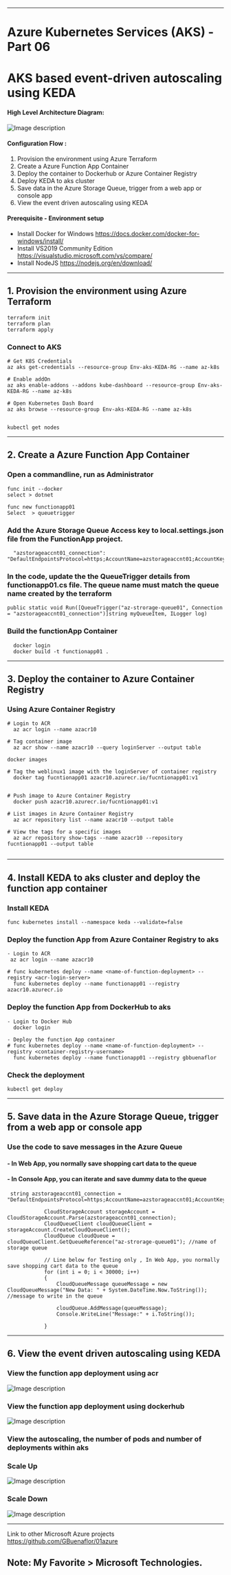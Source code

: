 ----------------------------------------------------------
# Azure Kubernetes Services (AKS) - Part 06
# AKS based event-driven autoscaling using KEDA

#### High Level Architecture Diagram:


![Image description](https://github.com/GBuenaflor/01azure-aks-keda/blob/master/Images/GB-AKS-KEDA03.png)



#### Configuration Flow :

1. Provision the environment using Azure Terraform
2. Create a Azure Function App Container
3. Deploy the container to Dockerhub or Azure Container Registry
4. Deploy KEDA to aks cluster
5. Save data in the Azure Storage Queue, trigger from a web app or console app
6. View the event driven autoscaling using KEDA

#### Prerequisite - Environment setup

- Install Docker for Windows
  https://docs.docker.com/docker-for-windows/install/  
- Install VS2019 Community Edition
  https://visualstudio.microsoft.com/vs/compare/
- Install NodeJS
  https://nodejs.org/en/download/

----------------------------------------------------------
## 1. Provision the environment using Azure Terraform

```
terraform init
terraform plan
terraform apply
```

### Connect to AKS

```
# Get K8S Credentials
az aks get-credentials --resource-group Env-aks-KEDA-RG --name az-k8s

# Enable addOn
az aks enable-addons --addons kube-dashboard --resource-group Env-aks-KEDA-RG --name az-k8s

# Open Kubernetes Dash Board
az aks browse --resource-group Env-aks-KEDA-RG --name az-k8s
   

kubectl get nodes
```

----------------------------------------------------------
## 2. Create a Azure Function App Container

### Open a commandline, run as Administrator

```
func init --docker
select > dotnet

```

```
func new functionapp01
Select  > queuetrigger
```

### Add the Azure Storage Queue Access key to local.settings.json file from the FunctionApp project.

```
  "azstorageaccnt01_connection": "DefaultEndpointsProtocol=https;AccountName=azstorageaccnt01;AccountKey=s9FysFde5b7D5GbrCWsgyYqLNNxw65xvFqdler10aibcvLC8sL2a0On96wQ/j08gxNSs65mBHpKAQ6nMB/CG6g==;EndpointSuffix=core.windows.net"
```


### In the code, update the the QueueTrigger details from functionapp01.cs file. The queue name must match the queue name created by the terraform

```
public static void Run([QueueTrigger("az-strorage-queue01", Connection = "azstorageaccnt01_connection")]string myQueueItem, ILogger log)
```
      

### Build the functionApp Container

```
  docker login
  docker build -t functionapp01 .
```

----------------------------------------------------------
## 3. Deploy the container to Azure Container Registry

### Using Azure Container Registry
```
# Login to ACR
  az acr login --name azacr10

# Tag container image
  az acr show --name azacr10 --query loginServer --output table

docker images

# Tag the weblinux1 image with the loginServer of container registry
  docker tag fucntionapp01 azacr10.azurecr.io/fucntionapp01:v1


# Push image to Azure Container Registry
  docker push azacr10.azurecr.io/fucntionapp01:v1

# List images in Azure Container Registry
  az acr repository list --name azacr10 --output table

# View the tags for a specific images
  az acr repository show-tags --name azacr10 --repository fucntionapp01 --output table
 
```

----------------------------------------------------------
## 4. Install KEDA to aks cluster and deploy the function app container


### Install KEDA
```
func kubernetes install --namespace keda --validate=false
```

### Deploy the function App from Azure Container Registry to aks
```
- Login to ACR
 az acr login --name azacr10
 
# func kubernetes deploy --name <name-of-function-deployment> --registry <acr-login-server>
  func kubernetes deploy --name functionapp01 --registry azacr10.azurecr.io
```
 
 
### Deploy the function App from DockerHub to aks 

```
- Login to Docker Hub
  docker login

- Deploy the function App container
# func kubernetes deploy --name <name-of-function-deployment> --registry <container-registry-username>
  func kubernetes deploy --name functionapp01 --registry gbbuenaflor

```
 
 
### Check the deployment

```
kubectl get deploy
```

----------------------------------------------------------
## 5.  Save data in the Azure Storage Queue, trigger from a web app or console app

### Use the code to save messages in the Azure Queue
#### - In Web App, you normally save shopping cart data to the queue
#### - In Console App, you can iterate and save dummy data to the queue

```
 string azstorageaccnt01_connection = "DefaultEndpointsProtocol=https;AccountName=azstorageaccnt01;AccountKey=s9FysFde5b7D5GbrCWsgyYqLNNxw65xvFqdler10aibcvLC8sL2a0On96wQ/j08gxNSs65mBHpKAQ6nMB/CG6g==;EndpointSuffix=core.windows.net";

            CloudStorageAccount storageAccount = CloudStorageAccount.Parse(azstorageaccnt01_connection);
            CloudQueueClient cloudQueueClient = storageAccount.CreateCloudQueueClient();
            CloudQueue cloudQueue = cloudQueueClient.GetQueueReference("az-strorage-queue01"); //name of storage queue

            // Line below for Testing only , In Web App, you normally save shopping cart data to the queue
            for (int i = 0; i < 30000; i++)
            {
                CloudQueueMessage queueMessage = new CloudQueueMessage("New Data: " + System.DateTime.Now.ToString()); //message to write in the queue

                cloudQueue.AddMessage(queueMessage);
                Console.WriteLine("Message:" + i.ToString());

            }

```

----------------------------------------------------------
## 6. View the event driven autoscaling using KEDA


### View the function app deployment using acr 

![Image description](https://github.com/GBuenaflor/01azure-aks-keda/blob/master/Images/GB-AKS-KEDA04.png)

### View the function app deployment using dockerhub

![Image description](https://github.com/GBuenaflor/01azure-aks-keda/blob/master/Images/GB-AKS-KEDA05.png)



### View the autoscaling, the number of pods and number of deployments within aks

### Scale Up

![Image description](https://github.com/GBuenaflor/01azure-aks-keda/blob/master/Images/GB-AKS-KEDA06.png)


### Scale Down

![Image description](https://github.com/GBuenaflor/01azure-aks-keda/blob/master/Images/GB-AKS-KEDA07.png)


----------------------------------------------------------

 
Link to other Microsoft Azure projects
https://github.com/GBuenaflor/01azure
</br>

Note: My Favorite > Microsoft Technologies.
----------------------------------------------------------
